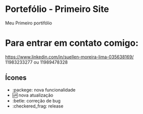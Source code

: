 # Portefólio - Primeiro Site

Meu Primeiro portifólio
# Para entrar em contato comigo:

https://www.linkedin.com/in/suellen-moreira-lima-035638169/
11983233277 ou 11989478328

## Ícones
- :packege: nova funcionalidade
- :up: nova atualização
- :betle: correção de bug
- :checkered_frag: release
